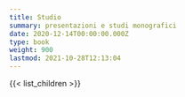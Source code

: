 ```yaml
---
title: Studio
summary: presentazioni e studi monografici
date: 2020-12-14T00:00:00.000Z
type: book
weight: 900
lastmod: 2021-10-28T12:13:04
---
```


{{< list_children >}}
